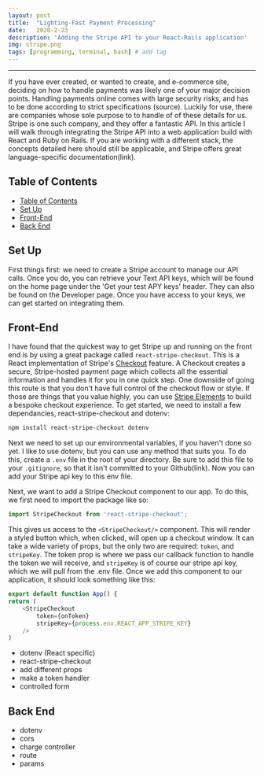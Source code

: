 ```yaml
---
layout: post
title:  "Lighting-Fast Payment Processing"
date:   2020-2-23
description: 'Adding the Stripe API to your React-Rails application'
img: stripe.png
tags: [programming, terminal, bash] # add tag
---
```

---

If you have ever created, or wanted to create, and e-commerce site, deciding on how to handle payments was likely one of your major decision points. Handling payments online comes with large security risks, and has to be done according to strict specifications (source). Luckily for use, there are companies whose sole purpose to to handle of of these details for us. Stripe is one such company, and they offer a fantastic API. In this article I will walk through integrating the Stripe API into a web application build with React and Ruby on Rails. If you are working with a different stack, the concepts detailed here should still be applicable, and Stripe offers great language-specific documentation(link).

## Table of Contents

- [Table of Contents](#table-of-contents)
- [Set Up](#set-up)
- [Front-End](#front-end)
- [Back End](#back-end)

## Set Up

First things first: we need to create a Stripe account to manage our API calls. Once you do, you can retrieve your Text API keys, which will be found on the home page under the 'Get your test APY keys' header. They can also be found on the Developer page. Once you have access to your keys, we can get started on integrating them.

## Front-End

I have found that the quickest way to get Stripe up and running on the front end is by using a great package called `react-stripe-checkout`. This is a React implementation of Stripe's [Checkout](https://stripe.com/docs/payments/checkout) feature. A Checkout creates a secure, Stripe-hosted payment page which collects all the essential information and handles it for you in one quick step. One downside of going this route is that you don't have full control of the checkout flow or style. If those are things that you value highly, you can use [Stripe Elements](https://stripe.com/docs/payments/accept-a-payment) to build a bespoke checkout experience. To get started, we need to install a few dependancies, react-stripe-checkout and dotenv:

```zsh
npm install react-stripe-checkout dotenv
```

Next we need to set up our environmental variables, if you haven't done so yet. I like to use dotenv, but you can use any method that suits you. To do this, create a `.env` file in the root of your directory. Be sure to add this file to your `.gitignore`, so that it isn't committed to your Github(link). Now you can add your Stripe api key to this env file.

Next, we want to add a Stripe Checkout component to our app. To do this, we first need to import the package like so:

```js
import StripeCheckout from 'react-stripe-checkout';
```

This gives us access to the `<StripeCheckout/>` component. This will render a styled button which, when clicked, will open up a checkout window. It can take a wide variety of props, but the only two are required: `token`, and `stripeKey`. The token prop is where we pass our callback function to handle the token we will receive, and  `stripeKey` is of course our stripe api key, which we will pull from the .env file. Once we add this component to our application, it should look something like this:

```js
export default function App() {
return (
    <StripeCheckout
        token={onToken}
        stripeKey={process.env.REACT_APP_STRIPE_KEY}
    />
)

```

- dotenv (React specific)
- react-stripe-checkout
- add different props
- make a token handler
- controlled form

## Back End

- dotenv
- cors
- charge controller
- route
- params
